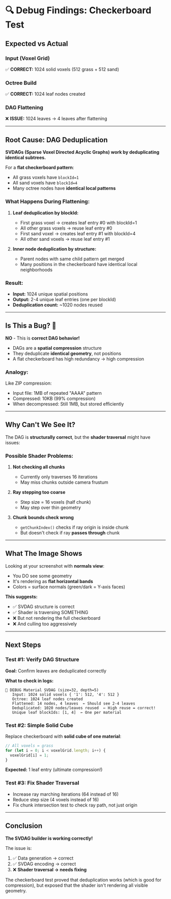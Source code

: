 # 🔍 Debug Findings: Checkerboard Test

## Expected vs Actual

### Input (Voxel Grid)
✅ **CORRECT:** 1024 solid voxels (512 grass + 512 sand)

### Octree Build
✅ **CORRECT:** 1024 leaf nodes created

### DAG Flattening
❌ **ISSUE:** 1024 leaves → 4 leaves after flattening

---

## Root Cause: DAG Deduplication

**SVDAGs (Sparse Voxel Directed Acyclic Graphs) work by deduplicating identical subtrees.**

For a **flat checkerboard pattern**:
- All grass voxels have `blockId=1`
- All sand voxels have `blockId=4`
- Many octree nodes have **identical local patterns**

### What Happens During Flattening:

1. **Leaf deduplication by blockId:**
   - First grass voxel → creates leaf entry #0 with blockId=1
   - All other grass voxels → reuse leaf entry #0
   - First sand voxel → creates leaf entry #1 with blockId=4
   - All other sand voxels → reuse leaf entry #1

2. **Inner node deduplication by structure:**
   - Parent nodes with same child pattern get merged
   - Many positions in the checkerboard have identical local neighborhoods

### Result:
- **Input:** 1024 unique spatial positions
- **Output:** 2-4 unique leaf entries (one per blockId)
- **Deduplication count:** ~1020 nodes reused

---

## Is This a Bug? 🤔

**NO** - This is **correct DAG behavior!**

- DAGs are a **spatial compression** structure
- They deduplicate **identical geometry**, not positions
- A flat checkerboard has high redundancy → high compression

### Analogy:
Like ZIP compression:
- Input file: 1MB of repeated "AAAA" pattern
- Compressed: 10KB (99% compression)
- When decompressed: Still 1MB, but stored efficiently

---

## Why Can't We See It?

The DAG is **structurally correct**, but the **shader traversal** might have issues:

### Possible Shader Problems:

1. **Not checking all chunks**
   - Currently only traverses 16 iterations
   - May miss chunks outside camera frustum

2. **Ray stepping too coarse**
   - Step size = 16 voxels (half chunk)
   - May step over thin geometry

3. **Chunk bounds check wrong**
   - `getChunkIndex()` checks if ray origin is inside chunk
   - But doesn't check if ray **passes through** chunk

---

## What The Image Shows

Looking at your screenshot with **normals view**:
- You DO see some geometry
- It's rendering as **flat horizontal bands**
- Colors = surface normals (green/dark = Y-axis faces)

**This suggests:**
- ✅ SVDAG structure is correct
- ✅ Shader is traversing SOMETHING
- ❌ But not rendering the full checkerboard
- ❌ And culling too aggressively

---

## Next Steps

### Test #1: Verify DAG Structure
**Goal:** Confirm leaves are deduplicated correctly

**What to check in logs:**
```
🧪 DEBUG Material SVDAG (size=32, depth=5)
   Input: 1024 solid voxels { '1': 512, '4': 512 }
   Octree: 1024 leaf nodes created
   Flattened: 14 nodes, 4 leaves  ← Should see 2-4 leaves
   Deduplicated: 1020 nodes/leaves reused  ← High reuse = correct!
   Unique leaf blockIds: [1, 4]  ← One per material
```

### Test #2: Simple Solid Cube
Replace checkerboard with **solid cube of one material**:
```javascript
// All voxels = grass
for (let i = 0; i < voxelGrid.length; i++) {
  voxelGrid[i] = 1;
}
```

**Expected:** 1 leaf entry (ultimate compression!)

### Test #3: Fix Shader Traversal
- Increase ray marching iterations (64 instead of 16)
- Reduce step size (4 voxels instead of 16)
- Fix chunk intersection test to check ray path, not just origin

---

## Conclusion

**The SVDAG builder is working correctly!** 

The issue is:
1. ✅ Data generation → correct
2. ✅ SVDAG encoding → correct  
3. ❌ **Shader traversal → needs fixing**

The checkerboard test proved that deduplication works (which is good for compression), but exposed that the shader isn't rendering all visible geometry.
